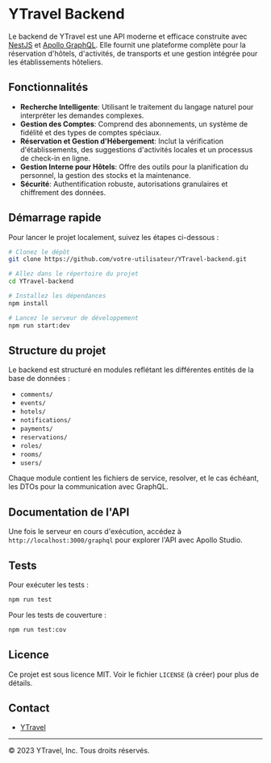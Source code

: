 # YTravel Backend

Le backend de YTravel est une API moderne et efficace construite avec [NestJS](https://nestjs.com/) et [Apollo GraphQL](https://www.apollographql.com/). Elle fournit une plateforme complète pour la réservation d'hôtels, d'activités, de transports et une gestion intégrée pour les établissements hôteliers.

## Fonctionnalités

- **Recherche Intelligente**: Utilisant le traitement du langage naturel pour interpréter les demandes complexes.
- **Gestion des Comptes**: Comprend des abonnements, un système de fidélité et des types de comptes spéciaux.
- **Réservation et Gestion d'Hébergement**: Inclut la vérification d'établissements, des suggestions d'activités locales et un processus de check-in en ligne.
- **Gestion Interne pour Hôtels**: Offre des outils pour la planification du personnel, la gestion des stocks et la maintenance.
- **Sécurité**: Authentification robuste, autorisations granulaires et chiffrement des données.

## Démarrage rapide

Pour lancer le projet localement, suivez les étapes ci-dessous :

```bash
# Clonez le dépôt
git clone https://github.com/votre-utilisateur/YTravel-backend.git

# Allez dans le répertoire du projet
cd YTravel-backend

# Installez les dépendances
npm install

# Lancez le serveur de développement
npm run start:dev
```

## Structure du projet

Le backend est structuré en modules reflétant les différentes entités de la base de données :

- `comments/`
- `events/`
- `hotels/`
- `notifications/`
- `payments/`
- `reservations/`
- `roles/`
- `rooms/`
- `users/`

Chaque module contient les fichiers de service, resolver, et le cas échéant, les DTOs pour la communication avec GraphQL.

## Documentation de l'API

Une fois le serveur en cours d'exécution, accédez à `http://localhost:3000/graphql` pour explorer l'API avec Apollo Studio.

## Tests

Pour exécuter les tests :

```bash
npm run test
```

Pour les tests de couverture :

```bash
npm run test:cov
```

## Licence

Ce projet est sous licence MIT. Voir le fichier `LICENSE` (à créer) pour plus de détails.

## Contact

- [YTravel](mailto:contact@ytravel.com)

---

© 2023 YTravel, Inc. Tous droits réservés.
